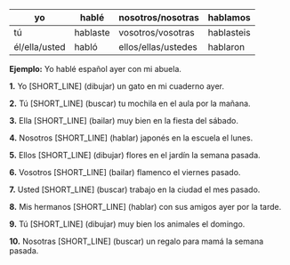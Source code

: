 | yo            | hablé  | nosotros/nosotras   | hablamos |
| ------------- | ------ | ------------------- | -------- |
| tú            | hablaste | vosotros/vosotras   | hablasteis  |
| él/ella/usted | habló  | ellos/ellas/ustedes | hablaron   |

**Ejemplo:** Yo hablé español ayer con mi abuela.

**1.** Yo [SHORT_LINE] (dibujar) un gato en mi cuaderno ayer.

**2.** Tú [SHORT_LINE] (buscar) tu mochila en el aula por la mañana.

**3.** Ella [SHORT_LINE] (bailar) muy bien en la fiesta del sábado.

**4.** Nosotros [SHORT_LINE] (hablar) japonés en la escuela el lunes.

**5.** Ellos [SHORT_LINE] (dibujar) flores en el jardín la semana pasada.

**6.** Vosotros [SHORT_LINE] (bailar) flamenco el viernes pasado.

**7.** Usted [SHORT_LINE] (buscar) trabajo en la ciudad el mes pasado.

**8.** Mis hermanos [SHORT_LINE] (hablar) con sus amigos ayer por la tarde.

**9.** Tú [SHORT_LINE] (dibujar) muy bien los animales el domingo.

**10.** Nosotras [SHORT_LINE] (buscar) un regalo para mamá la semana pasada.